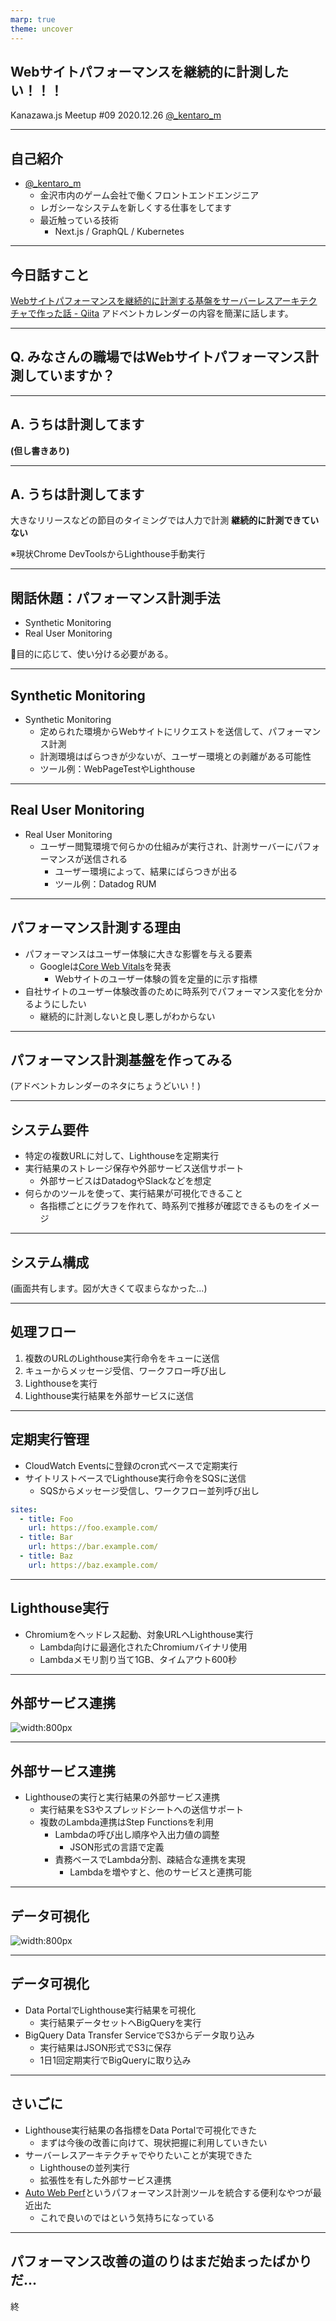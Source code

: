 ```yaml
---
marp: true
theme: uncover
---
```


## Webサイトパフォーマンスを継続的に計測したい！！！

Kanazawa.js Meetup #09 2020.12.26
[@_kentaro_m](https://twitter.com/_kentaro_m)

---

## 自己紹介
- [@_kentaro_m](https://twitter.com/_kentaro_m)
  - 金沢市内のゲーム会社で働くフロントエンドエンジニア
  - レガシーなシステムを新しくする仕事をしてます
  - 最近触っている技術
    - Next.js / GraphQL / Kubernetes

---

## 今日話すこと
[Webサイトパフォーマンスを継続的に計測する基盤をサーバーレスアーキテクチャで作った話 - Qiita](https://qiita.com/kentaro_m/items/bf1e2f16edd16dfcf735])
アドベントカレンダーの内容を簡潔に話します。

---

## Q. みなさんの職場ではWebサイトパフォーマンス計測していますか？

---

## A. うちは計測してます
**(但し書きあり)**

---

## A. うちは計測してます
大きなリリースなどの節目のタイミングでは人力で計測
**継続的に計測できていない**

※現状Chrome DevToolsからLighthouse手動実行

---

## 閑話休題：パフォーマンス計測手法
- Synthetic Monitoring
- Real User Monitoring

目的に応じて、使い分ける必要がある。

---

## Synthetic Monitoring

- Synthetic Monitoring
  - 定められた環境からWebサイトにリクエストを送信して、パフォーマンス計測
  - 計測環境はばらつきが少ないが、ユーザー環境との剥離がある可能性
  - ツール例：WebPageTestやLighthouse

---

## Real User Monitoring

- Real User Monitoring
  - ユーザー閲覧環境で何らかの仕組みが実行され、計測サーバーにパフォーマンスが送信される
    - ユーザー環境によって、結果にばらつきが出る
    - ツール例：Datadog RUM

---

## パフォーマンス計測する理由
- パフォーマンスはユーザー体験に大きな影響を与える要素
  - Googleは[Core Web Vitals](https://developers-jp.googleblog.com/2020/05/web-vitals.html)を発表
    - Webサイトのユーザー体験の質を定量的に示す指標
- 自社サイトのユーザー体験改善のために時系列でパフォーマンス変化を分かるようにしたい
  - 継続的に計測しないと良し悪しがわからない


---

## パフォーマンス計測基盤を作ってみる
(アドベントカレンダーのネタにちょうどいい！)

---

## システム要件

- 特定の複数URLに対して、Lighthouseを定期実行
- 実行結果のストレージ保存や外部サービス送信サポート
  - 外部サービスはDatadogやSlackなどを想定
- 何らかのツールを使って、実行結果が可視化できること
  - 各指標ごとにグラフを作れて、時系列で推移が確認できるものをイメージ

---

## システム構成
(画面共有します。図が大きくて収まらなかった...)

---

## 処理フロー
1. 複数のURLのLighthouse実行命令をキューに送信
2. キューからメッセージ受信、ワークフロー呼び出し
3. Lighthouseを実行
4. Lighthouse実行結果を外部サービスに送信

---

## 定期実行管理
- CloudWatch Eventsに登録のcron式ベースで定期実行
- サイトリストベースでLighthouse実行命令をSQSに送信
  - SQSからメッセージ受信し、ワークフロー並列呼び出し

```yaml
sites:
  - title: Foo
    url: https://foo.example.com/
  - title: Bar
    url: https://bar.example.com/
  - title: Baz
    url: https://baz.example.com/
```

---

## Lighthouse実行
- Chromiumをヘッドレス起動、対象URLへLighthouse実行
  - Lambda向けに最適化されたChromiumバイナリ使用
  - Lambdaメモリ割り当て1GB、タイムアウト600秒

---

## 外部サービス連携
![width:800px](lighthouse_workflow.png)

---

## 外部サービス連携
- Lighthouseの実行と実行結果の外部サービス連携
  - 実行結果をS3やスプレッドシートへの送信サポート
  - 複数のLambda連携はStep Functionsを利用
    - Lambdaの呼び出し順序や入出力値の調整
      - JSON形式の言語で定義
    - 責務ベースでLambda分割、疎結合な連携を実現
      - Lambdaを増やすと、他のサービスと連携可能

---

## データ可視化
![width:800px](lighthouse_result_visualization.png)

---

## データ可視化
- Data PortalでLighthouse実行結果を可視化
  - 実行結果データセットへBigQueryを実行
- BigQuery Data Transfer ServiceでS3からデータ取り込み
  - 実行結果はJSON形式でS3に保存
  - 1日1回定期実行でBigQueryに取り込み

---

## さいごに
- Lighthouse実行結果の各指標をData Portalで可視化できた
  - まずは今後の改善に向けて、現状把握に利用していきたい
- サーバーレスアーキテクチャでやりたいことが実現できた
  - Lighthouseの並列実行
  - 拡張性を有した外部サービス連携
- [Auto Web Perf](https://github.com/GoogleChromeLabs/AutoWebPerf)というパフォーマンス計測ツールを統合する便利なやつが最近出た
  - これで良いのではという気持ちになっている

---

## パフォーマンス改善の道のりはまだ始まったばかりだ...
終


